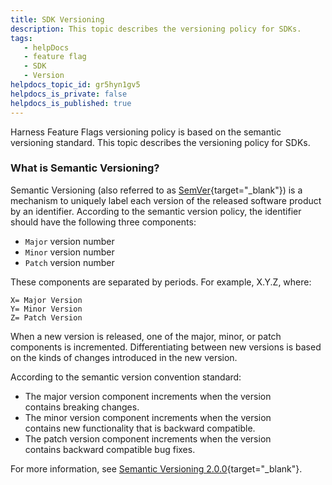 ```yaml
---
title: SDK Versioning
description: This topic describes the versioning policy for SDKs.
tags: 
   - helpDocs
   - feature flag
   - SDK
   - Version 
helpdocs_topic_id: gr5hyn1gv5
helpdocs_is_private: false
helpdocs_is_published: true
---
```


Harness Feature Flags versioning policy is based on the semantic
versioning standard. This topic describes the versioning policy for
SDKs.

### What is Semantic Versioning?

Semantic Versioning (also referred to
as [SemVer](https://semver.org/){target="_blank"}) is a mechanism to
uniquely label each version of the released software product by an
identifier. According to the semantic version policy, the identifier
should have the following three components:

-   `Major` version number
-   `Minor` version number
-   `Patch` version number

These components are separated by periods. For example, X.Y.Z, where:

    X= Major Version 
    Y= Minor Version
    Z= Patch Version

When a new version is released, one of the major, minor, or patch
components is incremented. Differentiating between new versions is based
on the kinds of changes introduced in the new version.

According to the semantic version convention standard:

-   The major version component increments when the version
    contains breaking changes.
-   The minor version component increments when the version contains new
    functionality that is backward compatible.
-   The patch version component increments when the version
    contains backward compatible bug fixes.

For more information, see [Semantic Versioning
2.0.0](http://semver.org/){target="_blank"}.

